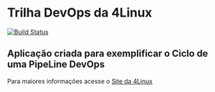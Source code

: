 # Trilha DevOps da 4Linux

<!-- Altere a Flag abaixo com sua URL do Travis -->
[![Build Status](https://travis-ci.org/rfcq/DevOpsLab-HelloWorld.svg?branch=master)](https://travis-ci.org/rfcq/DevOpsLab-HelloWorld)

## Aplicação criada para exemplificar o Ciclo de uma PipeLine DevOps


Para maiores informações acesse o [Site da 4Linux](https://www.4linux.com.br/cursos/devops)
